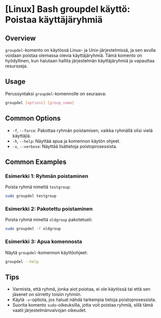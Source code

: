 # [Linux] Bash groupdel käyttö: Poistaa käyttäjäryhmiä

## Overview
`groupdel`-komento on käytössä Linux- ja Unix-järjestelmissä, ja sen avulla voidaan poistaa olemassa olevia käyttäjäryhmiä. Tämä komento on hyödyllinen, kun halutaan hallita järjestelmän käyttäjäryhmiä ja vapauttaa resursseja.

## Usage
Perussyntaksi `groupdel`-komennolle on seuraava:

```bash
groupdel [options] [group_name]
```

## Common Options
- `-f`, `--force`: Pakottaa ryhmän poistamisen, vaikka ryhmällä olisi vielä käyttäjiä.
- `-h`, `--help`: Näyttää apua ja komennon käytön ohjeet.
- `-v`, `--verbose`: Näyttää lisätietoja poistoprosessista.

## Common Examples
### Esimerkki 1: Ryhmän poistaminen
Poista ryhmä nimeltä `testgroup`:

```bash
sudo groupdel testgroup
```

### Esimerkki 2: Pakotettu poistaminen
Poista ryhmä nimeltä `oldgroup` pakotetusti:

```bash
sudo groupdel -f oldgroup
```

### Esimerkki 3: Apua komennosta
Näytä `groupdel`-komennon käyttöohjeet:

```bash
groupdel --help
```

## Tips
- Varmista, että ryhmä, jonka aiot poistaa, ei ole käytössä tai että sen jäsenet on siirretty toisiin ryhmiin.
- Käytä `-v`-optiota, jos haluat nähdä tarkempia tietoja poistoprosessista.
- Suorita komento `sudo`-oikeuksilla, jotta voit poistaa ryhmiä, sillä tämä vaatii järjestelmänvalvojan oikeudet.